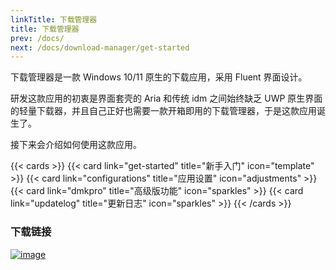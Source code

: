 ```yaml
---
linkTitle: 下载管理器
title: 下载管理器
prev: /docs/
next: /docs/download-manager/get-started
---
```


下载管理器是一款 Windows 10/11 原生的下载应用，采用 Fluent 界面设计。

研发这款应用的初衷是界面套壳的 Aria 和传统 idm 之间始终缺乏 UWP 原生界面的轻量下载器，并且自己正好也需要一款开箱即用的下载管理器，于是这款应用诞生了。

接下来会介绍如何使用这款应用。

<!--more-->

{{< cards >}}
  {{< card link="get-started" title="新手入门" icon="template" >}}
  {{< card link="configurations" title="应用设置" icon="adjustments" >}}
  {{< card link="dmkpro" title="高级版功能" icon="sparkles" >}}
  {{< card link="updatelog" title="更新日志" icon="sparkles" >}}
{{< /cards >}}

### 下载链接

[![image](https://od.lk/s/209911743_DGBCl/MicrosoftStoreDownload.PNG#left)](https://www.microsoft.com/store/productId/9mx6kd8wgwgp?ocid=officialwebsite)
